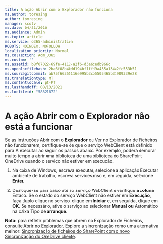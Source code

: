 ```yaml
---
title: A ação Abrir com o Explorador não funciona
ms.author: toresing
author: tomresing
manager: scotv
ms.date: 04/21/2020
ms.audience: Admin
ms.topic: article
ms.service: o365-administration
ROBOTS: NOINDEX, NOFOLLOW
localization_priority: Normal
ms.collection: Adm_O365
ms.custom: ''
ms.assetid: b8f07022-69fe-4112-a2f6-d3a6cedb966c
ms.openlocfilehash: 2ba6f08b40dd194bf1ffd9a455a134a2fc553b51
ms.sourcegitcommit: ab75f66355116e995b3cb5505465b31989339e28
ms.translationtype: MT
ms.contentlocale: pt-PT
ms.lasthandoff: 08/13/2021
ms.locfileid: "58321872"
---
```

# <a name="open-with-explorer-isnt-working"></a>A ação Abrir com o Explorador não está a funcionar

Se as instruções  Abrir com o **Explorador** ou Ver no Explorador de  Ficheiros não funcionarem, certifique-se de que o serviço WebClient está definido para A executar ao seguir os passos abaixo. Por exemplo, poderá demorar muito tempo a abrir uma biblioteca de uma biblioteca do SharePoint OneDrive quando o serviço não estiver em execução. 
  
1. Na caixa de Windows, escreva executar, selecione a aplicação Executar ambiente de trabalho, escreva services.msc e, em seguida, selecione **Enter.**
    
2. Desloque-se para baixo até ao serviço WebClient e verifique **a coluna** Estado. Se o estado do serviço WebClient não estiver em **Execução**, faça duplo clique no serviço, clique em **Iniciar** e, em seguida, clique em **OK.** Se necessário, ative o serviço ao selecionar **Manual** **ou** Automático na caixa Tipo de **arranque.** 
    
**Nota:** para refletir problemas que abrem no Explorador de Ficheiros, consulte [Abrir no Explorador.](https://go.microsoft.com/fwlink/?linkid=871665) Explore a sincronização como uma alternativa melhor: [Sincronização de ficheiros do SharePoint com o novo Sincronização do OneDrive cliente](https://go.microsoft.com/fwlink/?linkid=871666). 
  

